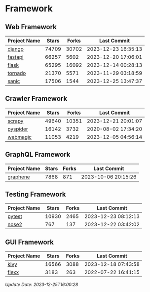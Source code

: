 # Framework

## Web Framework
| Project Name | Stars | Forks | Last Commit |
| ------------ | ----- | ----- | ----------- |
| [django](https://github.com/django/django) | 74709 | 30702 | 2023-12-23 16:35:13 |
| [fastapi](https://github.com/tiangolo/fastapi) | 66257 | 5602 | 2023-12-20 17:06:01 |
| [flask](https://github.com/pallets/flask) | 65295 | 16092 | 2023-12-14 00:28:13 |
| [tornado](https://github.com/tornadoweb/tornado) | 21370 | 5571 | 2023-11-29 03:18:59 |
| [sanic](https://github.com/sanic-org/sanic) | 17506 | 1544 | 2023-12-25 13:47:37 |

## Crawler Framework
| Project Name | Stars | Forks | Last Commit |
| ------------ | ----- | ----- | ----------- |
| [scrapy](https://github.com/scrapy/scrapy) | 49640 | 10351 | 2023-12-21 20:01:07 |
| [pyspider](https://github.com/binux/pyspider) | 16142 | 3732 | 2020-08-02 17:34:20 |
| [webmagic](https://github.com/code4craft/webmagic) | 11053 | 4219 | 2023-12-05 04:56:14 |

## GraphQL Framework
| Project Name | Stars | Forks | Last Commit |
| ------------ | ----- | ----- | ----------- |
| [graphene](https://github.com/graphql-python/graphene) | 7868 | 871 | 2023-10-06 20:15:26 |

## Testing Framework
| Project Name | Stars | Forks | Last Commit |
| ------------ | ----- | ----- | ----------- |
| [pytest](https://github.com/pytest-dev/pytest) | 10930 | 2465 | 2023-12-23 08:12:13 |
| [nose2](https://github.com/nose-devs/nose2) | 767 | 137 | 2023-12-22 03:42:02 |

## GUI Framework
| Project Name | Stars | Forks | Last Commit |
| ------------ | ----- | ----- | ----------- |
| [kivy](https://github.com/kivy/kivy) | 16566 | 3088 | 2023-12-18 07:43:58 |
| [flexx](https://github.com/flexxui/flexx) | 3183 | 263 | 2022-07-22 16:41:15 |

*Update Date: 2023-12-25T16:00:28*